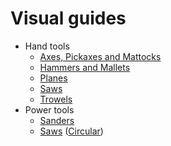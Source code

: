 # Visual guides

* Hand tools
  * [Axes, Pickaxes and Mattocks](axes.md)
  * [Hammers and Mallets](hammers.md)
  * [Planes](hand_planes.md)
  * [Saws](hand_saws.md)
  * [Trowels](trowels.md)
* Power tools
  * [Sanders](power_sanders.md)
  * [Saws](power_saws.md) ([Circular](power_saws_circular.md))
